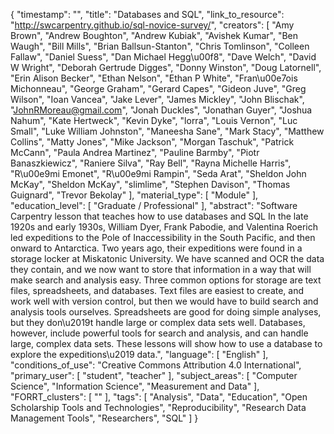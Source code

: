 {
    "timestamp": "",
    "title": "Databases and SQL",
    "link_to_resource": "http://swcarpentry.github.io/sql-novice-survey/",
    "creators": [
        "Amy Brown",
        "Andrew Boughton",
        "Andrew Kubiak",
        "Avishek Kumar",
        "Ben Waugh",
        "Bill Mills",
        "Brian Ballsun-Stanton",
        "Chris Tomlinson",
        "Colleen Fallaw",
        "Daniel Suess",
        "Dan Michael Hegg\u00f8",
        "Dave Welch",
        "David W Wright",
        "Deborah Gertrude Digges",
        "Donny Winston",
        "Doug Latornell",
        "Erin Alison Becker",
        "Ethan Nelson",
        "Ethan P White",
        "Fran\u00e7ois Michonneau",
        "George Graham",
        "Gerard Capes",
        "Gideon Juve",
        "Greg Wilson",
        "Ioan Vancea",
        "Jake Lever",
        "James Mickley",
        "John Blischak",
        "JohnRMoreau@gmail.com",
        "Jonah Duckles",
        "Jonathan Guyer",
        "Joshua Nahum",
        "Kate Hertweck",
        "Kevin Dyke",
        "lorra",
        "Louis Vernon",
        "Luc Small",
        "Luke William Johnston",
        "Maneesha Sane",
        "Mark Stacy",
        "Matthew Collins",
        "Matty Jones",
        "Mike Jackson",
        "Morgan Taschuk",
        "Patrick McCann",
        "Paula Andrea Martinez",
        "Pauline Barmby",
        "Piotr Banaszkiewicz",
        "Raniere Silva",
        "Ray Bell",
        "Rayna Michelle Harris",
        "R\u00e9mi Emonet",
        "R\u00e9mi Rampin",
        "Seda Arat",
        "Sheldon John McKay",
        "Sheldon McKay",
        "slimlime",
        "Stephen Davison",
        "Thomas Guignard",
        "Trevor Bekolay"
    ],
    "material_type": [
        "Module"
    ],
    "education_level": [
        "Graduate / Professional"
    ],
    "abstract": "Software Carpentry lesson that teaches how to use databases and SQL In the late 1920s and early 1930s, William Dyer, Frank Pabodie, and Valentina Roerich led expeditions to the Pole of Inaccessibility in the South Pacific, and then onward to Antarctica. Two years ago, their expeditions were found in a storage locker at Miskatonic University. We have scanned and OCR the data they contain, and we now want to store that information in a way that will make search and analysis easy. Three common options for storage are text files, spreadsheets, and databases. Text files are easiest to create, and work well with version control, but then we would have to build search and analysis tools ourselves. Spreadsheets are good for doing simple analyses, but they don\u2019t handle large or complex data sets well. Databases, however, include powerful tools for search and analysis, and can handle large, complex data sets. These lessons will show how to use a database to explore the expeditions\u2019 data.",
    "language": [
        "English"
    ],
    "conditions_of_use": "Creative Commons Attribution 4.0 International",
    "primary_user": [
        "student",
        "teacher"
    ],
    "subject_areas": [
        "Computer Science",
        "Information Science",
        "Measurement and Data"
    ],
    "FORRT_clusters": [
        ""
    ],
    "tags": [
        "Analysis",
        "Data",
        "Education",
        "Open Scholarship Tools and Technologies",
        "Reproducibility",
        "Research Data Management Tools",
        "Researchers",
        "SQL"
    ]
}